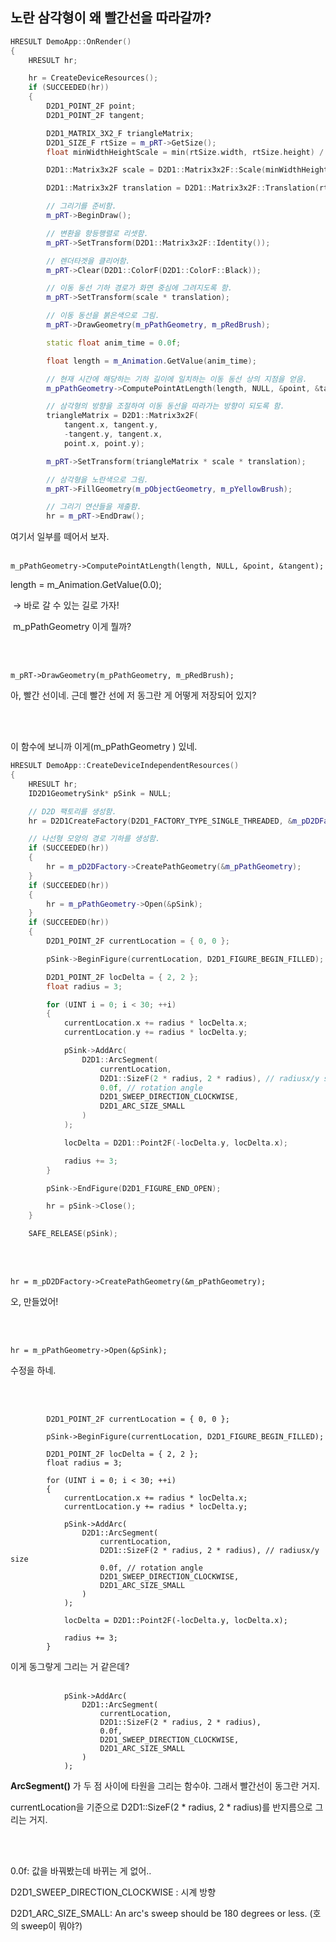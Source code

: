 ## 노란 삼각형이 왜 빨간선을 따라갈까?



```c++
HRESULT DemoApp::OnRender()
{
	HRESULT hr;

	hr = CreateDeviceResources();
	if (SUCCEEDED(hr))
	{
		D2D1_POINT_2F point;
		D2D1_POINT_2F tangent;

		D2D1_MATRIX_3X2_F triangleMatrix;
		D2D1_SIZE_F rtSize = m_pRT->GetSize();
		float minWidthHeightScale = min(rtSize.width, rtSize.height) / 512;

		D2D1::Matrix3x2F scale = D2D1::Matrix3x2F::Scale(minWidthHeightScale, minWidthHeightScale);

		D2D1::Matrix3x2F translation = D2D1::Matrix3x2F::Translation(rtSize.width / 2, rtSize.height / 2);

		// 그리기를 준비함.
		m_pRT->BeginDraw();

		// 변환을 항등행렬로 리셋함.
		m_pRT->SetTransform(D2D1::Matrix3x2F::Identity());

		// 렌더타겟을 클리어함.
		m_pRT->Clear(D2D1::ColorF(D2D1::ColorF::Black));

		// 이동 동선 기하 경로가 화면 중심에 그려지도록 함.
		m_pRT->SetTransform(scale * translation);

		// 이동 동선을 붉은색으로 그림.
		m_pRT->DrawGeometry(m_pPathGeometry, m_pRedBrush);

		static float anim_time = 0.0f;

		float length = m_Animation.GetValue(anim_time);

		// 현재 시간에 해당하는 기하 길이에 일치하는 이동 동선 상의 지점을 얻음.
		m_pPathGeometry->ComputePointAtLength(length, NULL, &point, &tangent);

		// 삼각형의 방향을 조절하여 이동 동선을 따라가는 방향이 되도록 함.
		triangleMatrix = D2D1::Matrix3x2F(
			tangent.x, tangent.y,
			-tangent.y, tangent.x,
			point.x, point.y);

		m_pRT->SetTransform(triangleMatrix * scale * translation);

		// 삼각형을 노란색으로 그림.
		m_pRT->FillGeometry(m_pObjectGeometry, m_pYellowBrush);

		// 그리기 연산들을 제출함.
		hr = m_pRT->EndDraw();
```



여기서 일부를 떼어서 보자.
<br> <br>


```
m_pPathGeometry->ComputePointAtLength(length, NULL, &point, &tangent);
```

length = m_Animation.GetValue(0.0);

​	→ 바로 갈 수 있는 길로 가자!

​	m_pPathGeometry 이게 뭘까?

<br> <br>

```
m_pRT->DrawGeometry(m_pPathGeometry, m_pRedBrush);
```

아, 빨간 선이네. 근데 빨간 선에 저 동그란 게 어떻게 저장되어 있지?

<br> <br>

이 함수에 보니까 이게(m_pPathGeometry ) 있네.

```c++
HRESULT DemoApp::CreateDeviceIndependentResources()
{
	HRESULT hr;
	ID2D1GeometrySink* pSink = NULL;

	// D2D 팩토리를 생성함.
	hr = D2D1CreateFactory(D2D1_FACTORY_TYPE_SINGLE_THREADED, &m_pD2DFactory);

	// 나선형 모양의 경로 기하를 생성함.
	if (SUCCEEDED(hr))
	{
		hr = m_pD2DFactory->CreatePathGeometry(&m_pPathGeometry);
	}
	if (SUCCEEDED(hr))
	{
		hr = m_pPathGeometry->Open(&pSink);
	}
	if (SUCCEEDED(hr))
	{
		D2D1_POINT_2F currentLocation = { 0, 0 };

		pSink->BeginFigure(currentLocation, D2D1_FIGURE_BEGIN_FILLED);

		D2D1_POINT_2F locDelta = { 2, 2 };
		float radius = 3;

		for (UINT i = 0; i < 30; ++i)
		{
			currentLocation.x += radius * locDelta.x;
			currentLocation.y += radius * locDelta.y;

			pSink->AddArc(
				D2D1::ArcSegment(
					currentLocation,
					D2D1::SizeF(2 * radius, 2 * radius), // radiusx/y size
					0.0f, // rotation angle
					D2D1_SWEEP_DIRECTION_CLOCKWISE,
					D2D1_ARC_SIZE_SMALL
				)
			);

			locDelta = D2D1::Point2F(-locDelta.y, locDelta.x);

			radius += 3;
		}

		pSink->EndFigure(D2D1_FIGURE_END_OPEN);

		hr = pSink->Close();
	}

	SAFE_RELEASE(pSink);
```


<br> <br>
```
hr = m_pD2DFactory->CreatePathGeometry(&m_pPathGeometry);
```

오, 만들었어!

<br> <br>

```
hr = m_pPathGeometry->Open(&pSink);
```

수정을 하네.

<br> <br>

```
		D2D1_POINT_2F currentLocation = { 0, 0 };

		pSink->BeginFigure(currentLocation, D2D1_FIGURE_BEGIN_FILLED);

		D2D1_POINT_2F locDelta = { 2, 2 };
		float radius = 3;

		for (UINT i = 0; i < 30; ++i)
		{
			currentLocation.x += radius * locDelta.x;
			currentLocation.y += radius * locDelta.y;

			pSink->AddArc(
				D2D1::ArcSegment(
					currentLocation,
					D2D1::SizeF(2 * radius, 2 * radius), // radiusx/y size
					0.0f, // rotation angle
					D2D1_SWEEP_DIRECTION_CLOCKWISE,
					D2D1_ARC_SIZE_SMALL
				)
			);

			locDelta = D2D1::Point2F(-locDelta.y, locDelta.x);

			radius += 3;
		}
```

이게 동그랗게 그리는 거 같은데?
<br> <br>


```
			pSink->AddArc(
				D2D1::ArcSegment(
					currentLocation,
					D2D1::SizeF(2 * radius, 2 * radius),
					0.0f,
					D2D1_SWEEP_DIRECTION_CLOCKWISE,
					D2D1_ARC_SIZE_SMALL
				)
			);
```
**ArcSegment()** 가 두 점 사이에 타원을 그리는 함수야. 그래서 빨간선이 동그란 거지.

currentLocation을 기준으로 D2D1::SizeF(2 * radius, 2 * radius)를 반지름으로 그리는 거지.

<br> <br>

0.0f: 값을 바꿔봤는데 바뀌는 게 없어..

D2D1_SWEEP_DIRECTION_CLOCKWISE : 시계 방향

D2D1_ARC_SIZE_SMALL: An arc's sweep should be 180 degrees or less. (호의 sweep이 뭐야?)



